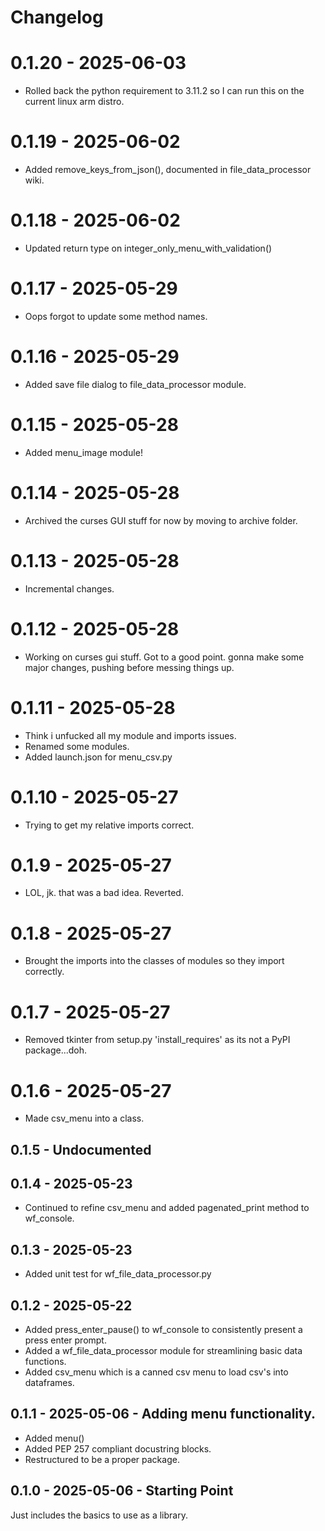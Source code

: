 # Changelog

# 0.1.20 - 2025-06-03
* Rolled back the python requirement to 3.11.2 so I can run this on the current linux arm distro.

# 0.1.19 - 2025-06-02
* Added remove_keys_from_json(), documented in file_data_processor wiki.

# 0.1.18 - 2025-06-02
* Updated return type on integer_only_menu_with_validation()

# 0.1.17 - 2025-05-29
* Oops forgot to update some method names.

# 0.1.16 - 2025-05-29
* Added save file dialog to file_data_processor module.

# 0.1.15 - 2025-05-28
* Added menu_image module!

# 0.1.14 - 2025-05-28
* Archived the curses GUI stuff for now by moving to archive folder.

# 0.1.13 - 2025-05-28
* Incremental changes.

# 0.1.12 - 2025-05-28
* Working on curses gui stuff. Got to a good point. gonna make some major changes, pushing before messing things up.

# 0.1.11 - 2025-05-28
* Think i unfucked all my module and imports issues.
* Renamed some modules.
* Added launch.json for menu_csv.py

# 0.1.10 - 2025-05-27
* Trying to get my relative imports correct.

# 0.1.9 - 2025-05-27
* LOL, jk. that was a bad idea. Reverted.

# 0.1.8 - 2025-05-27
* Brought the imports into the classes of modules so they import correctly.

# 0.1.7 - 2025-05-27
* Removed tkinter from setup.py 'install_requires' as its not a PyPI package...doh.

# 0.1.6 - 2025-05-27
* Made csv_menu into a class.

## 0.1.5 - Undocumented

## 0.1.4 - 2025-05-23
* Continued to refine csv_menu and added pagenated_print method to wf_console.

## 0.1.3 - 2025-05-23
* Added unit test for wf_file_data_processor.py

## 0.1.2 - 2025-05-22
* Added press_enter_pause() to wf_console to consistently present a press enter prompt.
* Added a wf_file_data_processor module for streamlining basic data functions.
* Added csv_menu which is a canned csv menu to load csv's into dataframes.

## 0.1.1 - 2025-05-06 - Adding menu functionality.
* Added menu()
* Added PEP 257 compliant docustring blocks.
* Restructured to be a proper package.

## 0.1.0 - 2025-05-06 - Starting Point
Just includes the basics to use as a library.

